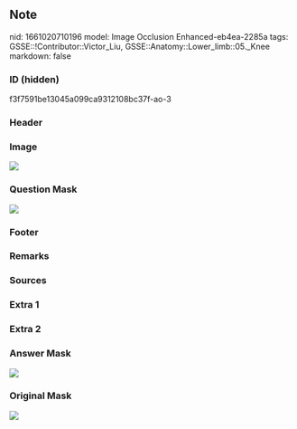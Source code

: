 ## Note
nid: 1661020710196
model: Image Occlusion Enhanced-eb4ea-2285a
tags: GSSE::!Contributor::Victor_Liu, GSSE::Anatomy::Lower_limb::05._Knee
markdown: false

### ID (hidden)
f3f7591be13045a099ca9312108bc37f-ao-3

### Header


### Image
<img src="tmphuq62gdp.png">

### Question Mask
<img src="f3f7591be13045a099ca9312108bc37f-ao-3-Q.svg">

### Footer


### Remarks


### Sources


### Extra 1


### Extra 2


### Answer Mask
<img src="f3f7591be13045a099ca9312108bc37f-ao-3-A.svg">

### Original Mask
<img src="f3f7591be13045a099ca9312108bc37f-ao-O.svg">
